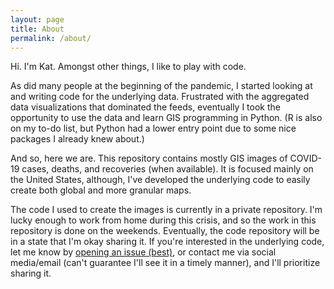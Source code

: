 ```yaml
---
layout: page
title: About
permalink: /about/
---
```

  Hi. I'm Kat. Amongst other things, I like to play with code. 

  As did many people at the beginning of the pandemic, I started looking at and writing code for the underlying data.  Frustrated with the aggregated data visualizations that dominated the feeds, eventually I took the opportunity to use the data and learn GIS programming in Python. (R is also on my to-do list, but Python had a lower entry point due to some nice packages I already knew about.) 

  And so, here we are. This repository contains mostly GIS images of COVID-19 cases, deaths, and recoveries (when available). It is focused mainly on the United States, although, I've developed the underlying code to easily create both global and more granular maps.

  The code I used to create the images is currently in a private repository. I'm lucky enough 
  to work from home during this crisis, and so the work in this repository is done on the weekends. Eventually, the 
  code repository will be in a state that I'm okay sharing it. If you're interested in the 
  underlying code, let me know by [opening an issue (best)](https://github.com/kekoziar/covid19-images/issues), or contact me via social media/email (can't guarantee I'll see it in a timely manner), and I'll prioritize sharing it.
